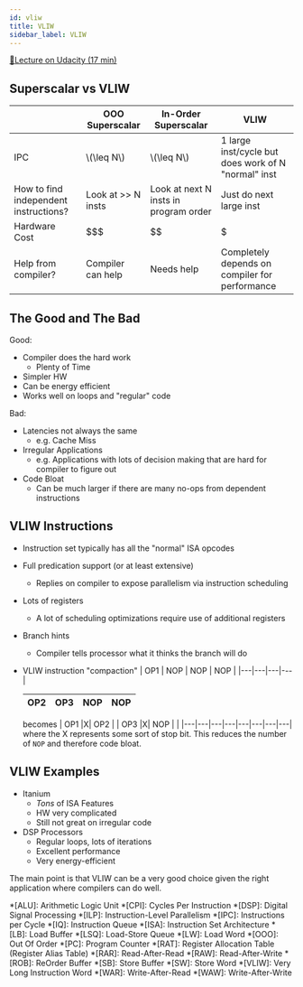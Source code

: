 ```yaml
---
id: vliw
title: VLIW
sidebar_label: VLIW
---
```


[🔗Lecture on Udacity (17 min)](https://classroom.udacity.com/courses/ud007/lessons/961349070/concepts/last-viewed)

## Superscalar vs VLIW

| | OOO Superscalar | In-Order Superscalar | VLIW |
| --- | --- | --- | --- |
| IPC | \\(\leq N\\) | \\(\leq N\\) | 1 large inst/cycle but does work of N "normal" inst |
| How to find independent instructions? | Look at >> N insts | Look at next N insts in program order | Just do next large inst |
| Hardware Cost | $$$ | $$ | $ |
| Help from compiler? | Compiler can help | Needs help | Completely depends on compiler for performance |

## The Good and The Bad

Good:
* Compiler does the hard work
  * Plenty of Time
* Simpler HW
* Can be energy efficient
* Works well on loops and "regular" code

Bad:
* Latencies not always the same
  * e.g. Cache Miss
* Irregular Applications
  * e.g. Applications with lots of decision making that are hard for compiler to figure out
* Code Bloat
  * Can be much larger if there are many no-ops from dependent instructions

## VLIW Instructions

* Instruction set typically has all the "normal" ISA opcodes
* Full predication support (or at least extensive)
  * Replies on compiler to expose parallelism via instruction scheduling
* Lots of registers
  * A lot of scheduling optimizations require use of additional registers
* Branch hints
  * Compiler tells processor what it thinks the branch will do
* VLIW instruction "compaction"
  | OP1 | NOP | NOP | NOP |
  |---|---|---|---|

  | OP2 | OP3 | NOP | NOP |
  |---|---|---|---|
  becomes
  | OP1 |X| OP2 | | OP3 |X| NOP | |
  |---|---|---|---|---|---|---|---|
  where the X represents some sort of stop bit. This reduces the number of `NOP` and therefore code bloat.

## VLIW Examples
* Itanium
  * _Tons_ of ISA Features
  * HW very complicated
  * Still not great on irregular code
* DSP Processors
  * Regular loops, lots of iterations
  * Excellent performance
  * Very energy-efficient

The main point is that VLIW can be a very good choice given the right application where compilers can do well.


*[ALU]: Arithmetic Logic Unit
*[CPI]: Cycles Per Instruction
*[DSP]: Digital Signal Processing
*[ILP]: Instruction-Level Parallelism
*[IPC]: Instructions per Cycle
*[IQ]: Instruction Queue
*[ISA]: Instruction Set Architecture
*[LB]: Load Buffer
*[LSQ]: Load-Store Queue
*[LW]: Load Word
*[OOO]: Out Of Order
*[PC]: Program Counter
*[RAT]: Register Allocation Table (Register Alias Table)
*[RAR]: Read-After-Read
*[RAW]: Read-After-Write
*[ROB]: ReOrder Buffer
*[SB]: Store Buffer
*[SW]: Store Word
*[VLIW]: Very Long Instruction Word
*[WAR]: Write-After-Read
*[WAW]: Write-After-Write
